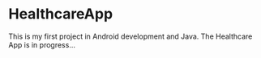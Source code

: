 # HealthcareApp

This is my first project in Android development and Java. The Healthcare App is in progress...
